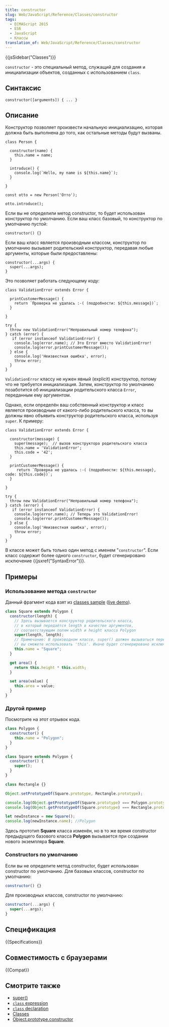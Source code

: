 ```yaml
---
title: constructor
slug: Web/JavaScript/Reference/Classes/constructor
tags:
  - ECMAScript 2015
  - ES6
  - JavaScript
  - Классы
translation_of: Web/JavaScript/Reference/Classes/constructor
---
```


{{jsSidebar("Classes")}}

`constructor` - это специальный метод, служащий для создания и инициализации объектов, созданных с использованием `class`.

## Синтаксис

```
constructor([arguments]) { ... }
```

## Описание

Конструктор позволяет произвести начальную инициализацию, которая должна быть выполнена до того, как остальные методы будут вызваны.

```
class Person {

  constructor(name) {
    this.name = name;
  }

  introduce() {
    console.log(`Hello, my name is ${this.name}`);
  }

}

const otto = new Person('Отто');

otto.introduce();
```

Если вы не определили метод constructor, то будет использован конструктор по умолчанию. Если ваш класс базовый, то конструктор по умолчанию пустой:

```
constructor() {}
```

Если ваш класс является производным классом, конструктор по умолчанию вызывает родительский конструктор, передавая любые аргументы, которые были предоставлены:

```
constructor(...args) {
  super(...args);
}
```

Это позволяет работать следующему коду:

```
class ValidationError extends Error {

  printCustomerMessage() {
    return `Проверка не удалась :-( (подробности: ${this.message})`;
  }

}

try {
  throw new ValidationError("Неправильный номер телефона");
} catch (error) {
   if (error instanceof ValidationError) {
    console.log(error.name); // Это Error вместо ValidationError!
    console.log(error.printCustomerMessage());
  } else {
    console.log('Неизвестная ошибка', error);
    throw error;
  }
}
```

`ValidationError` классу не нужен явный (explicit) конструктор, потому что не требуется инициализация. Затем, конструктор по умолчанию позаботится об инициализации родительского класса `Error`, переданным ему аргументом.

Однако, если определён ваш собственный конструктор и класс является производным от какого-либо родительского класса, то вы должны явно объявить конструктор родительского класса, используя `super`. К примеру:

```
class ValidationError extends Error {

  constructor(message) {
    super(message);  // вызов конструктора родительского класса
    this.name = 'ValidationError';
    this.code = '42';
  }

  printCustomerMessage() {
     return `Проверка не удалась :-( (подробности: ${this.message}, code: ${this.code})`;
  }

}

try {
  throw new ValidationError("Неправильный номер телефона");
} catch (error) {
   if (error instanceof ValidationError) {
    console.log(error.name); // Теперь это ValidationError!
    console.log(error.printCustomerMessage());
  } else {
    console.log('Неизвестная ошибка', error);
    throw error;
  }
}
```

В классе может быть только один метод с именем "`constructor`". Если класс содержит более одного `constructor`, будет сгенерировано исключение {{jsxref("SyntaxError")}}.

## Примеры

### Использование метода `constructor`

Данный фрагмент кода взят из [classes sample](https://github.com/GoogleChrome/samples/blob/gh-pages/classes-es6/index.html) ([live demo](https://googlechrome.github.io/samples/classes-es6/index.html)).

```js
class Square extends Polygon {
  constructor(length) {
    // Здесь вызывается конструктор родительского класса,
    // в который передаётся length в качестве аргументов,
    // соответствующим полям width и height класса Polygon
    super(length, length);
    // Примечание: В производном классе, super() должен вызываться перед тем, как
    // вы сможете использовать 'this'. Иначе будет сгенерировано исключение reference error.
    this.name = "Square";
  }

  get area() {
    return this.height * this.width;
  }

  set area(value) {
    this.area = value;
  }
}
```

### Другой пример

Посмотрите на этот отрывок кода.

```js
class Polygon {
  constructor() {
    this.name = "Polygon";
  }
}

class Square extends Polygon {
  constructor() {
    super();
  }
}

class Rectangle {}

Object.setPrototypeOf(Square.prototype, Rectangle.prototype);

console.log(Object.getPrototypeOf(Square.prototype) === Polygon.prototype); //false
console.log(Object.getPrototypeOf(Square.prototype) === Rectangle.prototype); //true

let newInstance = new Square();
console.log(newInstance.name); //Polygon
```

Здесь прототип **Square** класса изменён, но в то же время constructor предыдущего базового класса **Polygon** вызывается при создании нового экземпляра **Square**.

### Constructors по умолчанию

Если вы не определите метод constructor, будет использован constructor по умолчанию. Для базовых классов, constructor по умолчанию:

```js
constructor() {}
```

Для производных классов, constructor по умолчанию:

```js
constructor(...args) {
  super(...args);
}
```

## Спецификация

{{Specifications}}

## Совместимость с браузерами

{{Compat}}

## Смотрите также

- [super()](/ru/docs/Web/JavaScript/Reference/Operators/super)
- [`class` expression](/ru/docs/Web/JavaScript/Reference/Operators/class)
- [`class` declaration](/ru/docs/Web/JavaScript/Reference/Statements/class)
- [Classes](/ru/docs/Web/JavaScript/Reference/Classes)
- [Object.prototype.constructor](/ru/docs/Web/JavaScript/Reference/Global_Objects/Object/constructor)
